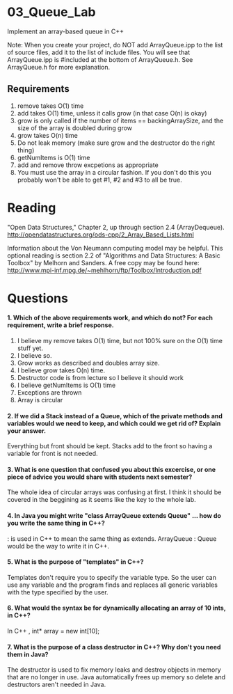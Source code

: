 03_Queue_Lab
============

Implement an array-based queue in C++

Note: When you create your project, do NOT add ArrayQueue.ipp to the list of source files, add it to the list of include files. You will see that ArrayQueue.ipp is #included at the bottom of ArrayQueue.h. See ArrayQueue.h for more explanation.

Requirements
------------

1. remove takes O(1) time
2. add takes O(1) time, unless it calls grow (in that case O(n) is okay)
3. grow is only called if the number of items == backingArraySize, and the size of the array is doubled during grow
4. grow takes O(n) time
5. Do not leak memory (make sure grow and the destructor do the right thing)
6. getNumItems is O(1) time
7. add and remove throw excpetions as appropriate
8. You must use the array in a circular fashion. If you don't do this you probably won't be able to get #1, #2 and #3 to all be true.

Reading
=======
"Open Data Structures," Chapter 2, up through section 2.4 (ArrayDequeue). http://opendatastructures.org/ods-cpp/2_Array_Based_Lists.html

Information about the Von Neumann computing model may be helpful. This optional reading is section 2.2 of "Algorithms and Data Structures: A Basic Toolbox" by Melhorn and Sanders. A free copy may be found here: http://www.mpi-inf.mpg.de/~mehlhorn/ftp/Toolbox/Introduction.pdf

Questions
=========

#### 1. Which of the above requirements work, and which do not? For each requirement, write a brief response.

1. I believe my remove takes O(1) time, but not 100% sure on the O(1) time stuff yet.
2. I believe so.
3. Grow works as described and doubles array size.
4. I believe grow takes O(n) time.
5. Destructor code is from lecture so I believe it should work
6. I believe getNumItems is O(1) time
7. Exceptions are thrown
8. Array is circular 

#### 2. If we did a Stack instead of a Queue, which of the private methods and variables would we need to keep, and which could we get rid of? Explain your answer.
Everything but front should be kept. Stacks add to the front so having a variable for front is not needed. 

#### 3. What is one question that confused you about this excercise, or one piece of advice you would share with students next semester?
The whole idea of circular arrays was confusing at first. I think it should be covered in the beggining as it seems like the key to the whole lab.

#### 4. In Java you might write "class ArrayQueue extends Queue" ... how do you write the same thing in C++?
: is used in C++ to mean the same thing as extends. ArrayQueue : Queue would be the way to write it in C++.

#### 5. What is the purpose of "templates" in C++?
Templates don't require you to specify the variable type. So the user can use any variable and the program finds and replaces all generic variables with the type specified by the user.

#### 6. What would the syntax be for dynamically allocating an array of 10 ints, in C++?
In C++ , int* array = new int[10];

#### 7. What is the purpose of a class destructor in C++? Why don't you need them in Java?
The destructor is used to fix memory leaks and destroy objects in memory that are no longer in use. Java automatically frees up memory so delete and destructors aren't needed in Java.

